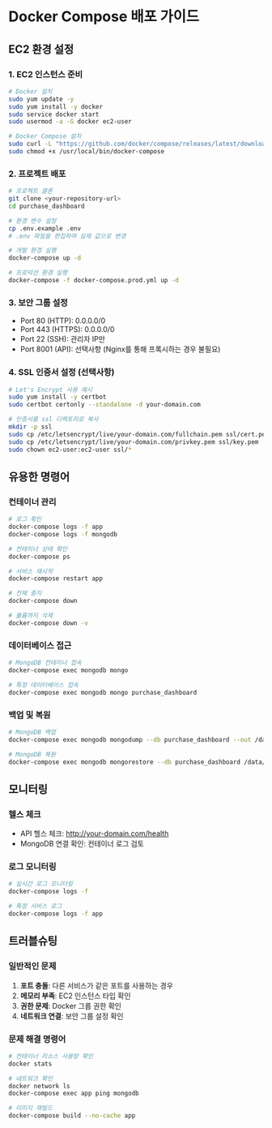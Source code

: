# Docker Compose 배포 가이드

## EC2 환경 설정

### 1. EC2 인스턴스 준비
```bash
# Docker 설치
sudo yum update -y
sudo yum install -y docker
sudo service docker start
sudo usermod -a -G docker ec2-user

# Docker Compose 설치
sudo curl -L "https://github.com/docker/compose/releases/latest/download/docker-compose-$(uname -s)-$(uname -m)" -o /usr/local/bin/docker-compose
sudo chmod +x /usr/local/bin/docker-compose
```

### 2. 프로젝트 배포
```bash
# 프로젝트 클론
git clone <your-repository-url>
cd purchase_dashboard

# 환경 변수 설정
cp .env.example .env
# .env 파일을 편집하여 실제 값으로 변경

# 개발 환경 실행
docker-compose up -d

# 프로덕션 환경 실행
docker-compose -f docker-compose.prod.yml up -d
```

### 3. 보안 그룹 설정
- Port 80 (HTTP): 0.0.0.0/0
- Port 443 (HTTPS): 0.0.0.0/0  
- Port 22 (SSH): 관리자 IP만
- Port 8001 (API): 선택사항 (Nginx를 통해 프록시하는 경우 불필요)

### 4. SSL 인증서 설정 (선택사항)
```bash
# Let's Encrypt 사용 예시
sudo yum install -y certbot
sudo certbot certonly --standalone -d your-domain.com

# 인증서를 ssl 디렉토리로 복사
mkdir -p ssl
sudo cp /etc/letsencrypt/live/your-domain.com/fullchain.pem ssl/cert.pem
sudo cp /etc/letsencrypt/live/your-domain.com/privkey.pem ssl/key.pem
sudo chown ec2-user:ec2-user ssl/*
```

## 유용한 명령어

### 컨테이너 관리
```bash
# 로그 확인
docker-compose logs -f app
docker-compose logs -f mongodb

# 컨테이너 상태 확인
docker-compose ps

# 서비스 재시작
docker-compose restart app

# 전체 중지
docker-compose down

# 볼륨까지 삭제
docker-compose down -v
```

### 데이터베이스 접근
```bash
# MongoDB 컨테이너 접속
docker-compose exec mongodb mongo

# 특정 데이터베이스 접속
docker-compose exec mongodb mongo purchase_dashboard
```

### 백업 및 복원
```bash
# MongoDB 백업
docker-compose exec mongodb mongodump --db purchase_dashboard --out /data/backup/

# MongoDB 복원
docker-compose exec mongodb mongorestore --db purchase_dashboard /data/backup/purchase_dashboard/
```

## 모니터링

### 헬스 체크
- API 헬스 체크: http://your-domain.com/health
- MongoDB 연결 확인: 컨테이너 로그 검토

### 로그 모니터링
```bash
# 실시간 로그 모니터링
docker-compose logs -f

# 특정 서비스 로그
docker-compose logs -f app
```

## 트러블슈팅

### 일반적인 문제
1. **포트 충돌**: 다른 서비스가 같은 포트를 사용하는 경우
2. **메모리 부족**: EC2 인스턴스 타입 확인
3. **권한 문제**: Docker 그룹 권한 확인
4. **네트워크 연결**: 보안 그룹 설정 확인

### 문제 해결 명령어
```bash
# 컨테이너 리소스 사용량 확인
docker stats

# 네트워크 확인
docker network ls
docker-compose exec app ping mongodb

# 이미지 재빌드
docker-compose build --no-cache app
```
